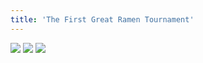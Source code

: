 ```yaml
---
title: 'The First Great Ramen Tournament'
---
```


![](images/great/part-11/great308.jpg)
![](images/great/part-11/great309.jpg)
![](images/great/part-11/great310.jpg)